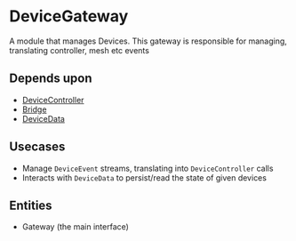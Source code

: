 # DeviceGateway

A module that manages Devices. This gateway is responsible for managing, translating controller, mesh etc events

## Depends upon

- [DeviceController](../DeviceController/README.md)
- [Bridge](../Bridge/README.md)
- [DeviceData](../DeviceData/README.md)

## Usecases

- Manage `DeviceEvent` streams, translating into `DeviceController` calls
- Interacts with `DeviceData` to persist/read the state of given devices

## Entities

- Gateway (the main interface)
